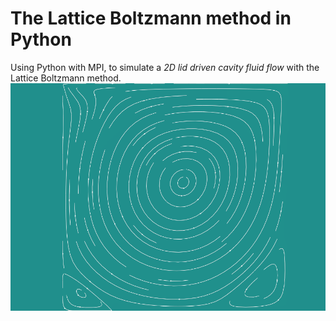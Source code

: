 # The Lattice Boltzmann method in Python
Using Python with MPI, to simulate a *2D lid driven cavity fluid flow* with the Lattice Boltzmann method.
<img src="../icon.png">